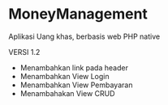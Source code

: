 # MoneyManagement
Aplikasi Uang khas, berbasis web PHP native

VERSI 1.2
+ Menambahkan link pada header 
+ Menambahkan View Login
+ Menambahkan View Pembayaran
+ Menambahakan View CRUD
